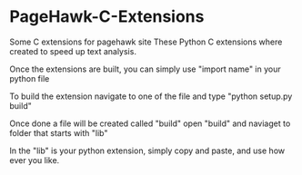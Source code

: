 # PageHawk-C-Extensions
Some C extensions for pagehawk site
These Python C extensions where created to speed up text analysis. 

Once the extensions are built, you can simply use "import name" in your python file

To build the extension navigate to one of the file and type "python setup.py build"

Once done a file will be created called "build" open "build" and naviaget to folder that starts with "lib"

In the "lib" is your python extension, simply copy and paste, and use how ever you like. 
